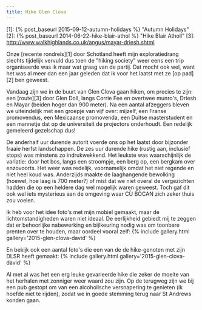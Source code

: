 ```yaml
---
title: Hike Glen Clova
---
```

[1]: {% post_baseurl 2015-09-12-autumn-holidays %} "Autumn Holidays"
[2]: {% post_baseurl 2014-06-22-hike-blair-athol %} "Hike Blair Atholl"
[3]: http://www.walkhighlands.co.uk/angus/mayar-driesh.shtml

Onze [recente rondreis][1] door Schotland heeft mijn exploratiedrang slechts tijdelijk vervuld dus toen de "hiking society" weer eens een trip organiseerde was ik maar wat graag van de partij. Dat mocht ook wel, want het was al meer dan een jaar geleden dat ik voor het laatst met ze [op pad][2] ben geweest.

Vandaag zijn we in de buurt van Glen Clova gaan hiken, om precies te zijn: een [route][3] door Glen Doll, langs Corrie Fee en overtwee munro's, Driesh en Mayar (beiden hoger dan 900 meter). Na een aantal afzeggers bleven we uiteindelijk met een groepje van vijf over: mijzelf, een Franse promovendus, een Mexicaanse promovenda, een Duitse masterstudent en een mannetje dat op de universiteit de projectors onderhoudt. Een redelijk gemeleerd gezelschap dus!

De anderhalf uur durende autorit voerde ons op het laatst door bijzonder fraaie herfst landschappen. De zes uur durende hike (rustig aan, inclusief stops) was minstens zo indrukwekkend. Het leukste was waarschijnlijk de variatie: door het bos, langs een stroompje, een berg op, een bergkam over enzovoorts. Het weer was redelijk, voornamelijk omdat het niet regende en niet heel koud was. Anderzijds maakte de laaghangende bewolking (hoewel, hoe laag is 700 meter?) of mist dat we niet overal de vergezichten hadden die op een heldere dag wel mogelijk waren geweest. Toch gaf dit ook wel iets mysterieus aan de omgeving waar CÙ BÒCAN zich zeker thuis zou voelen.

Ik heb voor het idee foto's met mijn mobiel gemaakt, maar de lichtomstandigheden waren niet ideaal. De eerlijkheid gebiedt mij te zeggen dat er behoorlijke nabewerking en bijlkeuring nodig was om toonbare prenten over te houden, maar oordeel vooral zelf:
{% include gallery.html gallery='2015-glen-clova-david' %}

En bekijk ook een aantal foto's die een van de de hike-genoten met zijn DLSR heeft gemaakt:
{% include gallery.html gallery='2015-glen-clova-david' %}

Al met al was het een erg leuke gevarieerde hike die zeker de moeite van het herhalen met zonniger weer waard zou zijn. Op de terugweg zijn we bij een pub gestopt om van een alcoholische versnapering te genieten (ik hoefde niet te rijden), zodat we in goede stemming terug naar St Andrews konden gaan.